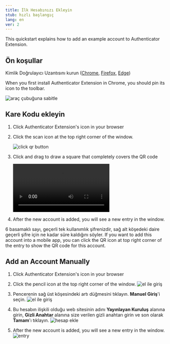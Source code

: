 ```yaml
---
title: İlk Hesabınızı Ekleyin
stub: hızlı başlangıç
lang: en
ver: 2
---
```


This quickstart explains how to add an example account to Authenticator Extension.

## Ön koşullar

Kimlik Doğrulayıcı Uzantısını kurun ([Chrome](https://chrome.google.com/webstore/detail/authenticator/bhghoamapcdpbohphigoooaddinpkbai), [Firefox](https://addons.mozilla.org/en-US/firefox/addon/auth-helper/), [Edge](https://microsoftedge.microsoft.com/addons/detail/ocglkepbibnalbgmbachknglpdipeoio))

When you first install Authenticator Extension in Chrome, you should pin its icon to the toolbar.

![araç çubuğuna sabitle](/assets/quickstart/pin-to-toolbar.png)

## Kare Kodu ekleyin

1. Click Authenticator Extension's icon in your browser

2. Click the scan icon at the top right corner of the window.

    ![click qr button](/assets/quickstart/add-qr.png)

3. Click and drag to draw a square that completely covers the QR code

    <video src="/assets/quickstart/qr-scan.webm" autoplay loop></video>

4. After the new account is added, you will see a new entry in the window.

6 basamaklı sayı, geçerli tek kullanımlık şifrenizdir, sağ alt köşedeki daire geçerli şifre için ne kadar süre kaldığını söyler. If you want to add this account into a mobile app, you can click the QR icon at top right corner of the entry to show the QR code for this account.

## Add an Account Manually

1. Click Authenticator Extension's icon in your browser

2. Click the pencil icon at the top right corner of the window. ![el ile giriş](/assets/quickstart/click-edit.png)

3. Pencerenin sağ üst köşesindeki artı düğmesini tıklayın. **Manuel Giriş**'i seçin. ![el ile giriş](/assets/quickstart/click-add.png)

4. Bu hesabın ilişkili olduğu web sitesinin adını **Yayınlayan Kuruluş** alanına girin, **Gizli Anahtar** alanına size verilen gizli anahtarı girin ve son olarak **Tamam**'ı tıklayın. ![hesap ekle](/assets/quickstart/add-account.png)

5. After the new account is added, you will see a new entry in the window. ![entry](/assets/quickstart/example-entry.png)

